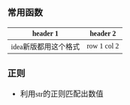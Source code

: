 <span  style="font-family: Simsun,serif; font-size: 17px; ">

### 常用函数

| header 1     | header 2      |
|--------------|---------------|
| idea新版都用这个格式 | row 1 col 2   |

### 正则

- 利用str的正则匹配出数值

</span>